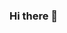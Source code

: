 ### Hi there 👋

<!--
**sacboulardii/sacboulardii** is a ✨ _special_ ✨ repository because its `README.md` (this file) appears on your GitHub profile.

[![Anurag's GitHub stats](https://github-readme-stats.vercel.app/api?username=sacboulardii)](https://github.com/anuraghazra/github-readme-stats)
